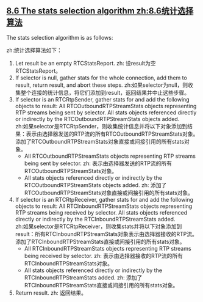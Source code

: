 ## [8.6 The stats selection algorithm zh:8.6统计选择算法](http://w3c.github.io/webrtc-pc/#the-stats-selection-algorithm)

The stats selection algorithm is as follows:

zh:统计选择算法如下：

1.  Let result be an empty RTCStatsReport. 
zh: 设result为空RTCStatsReport。
2. If selector is null, gather stats for the whole connection, add them to result, return result, and abort these steps. 
zh:如果selector为null，则收集整个连接的统计信息，将它们添加到result，返回结果并中止这些步骤。
3. If selector is an RTCRtpSender, gather stats for and add the following objects to result:   All RTCOutboundRTPStreamStats objects representing RTP streams being sent by selector.   All stats objects referenced directly or indirectly by the RTCOutboundRTPStreamStats objects added.   
zh:如果selector是RTCRtpSender，则收集统计信息并将以下对象添加到结果：表示由选择器发送的RTP流的所有RTCOutboundRTPStreamStats对象。添加了RTCOutboundRTPStreamStats对象直接或间接引用的所有stats对象。
	*  All RTCOutboundRTPStreamStats objects representing RTP streams being sent by selector. 
	zh: 表示由选择器发送的RTP流的所有RTCOutboundRTPStreamStats对象。
	*  All stats objects referenced directly or indirectly by the RTCOutboundRTPStreamStats objects added. 
	zh: 添加了RTCOutboundRTPStreamStats对象直接或间接引用的所有stats对象。
4. If selector is an RTCRtpReceiver, gather stats for and add the following objects to result:   All RTCInboundRTPStreamStats objects representing RTP streams being received by selector.   All stats objects referenced directly or indirectly by the RTCInboundRTPStreamStats added.   
zh:如果selector是RTCRtpReceiver，则收集stats并将以下对象添加到result：所有RTCInboundRTPStreamStats对象表示由选择器接收的RTP流。添加了RTCInboundRTPStreamStats直接或间接引用的所有stats对象。
	*  All RTCInboundRTPStreamStats objects representing RTP streams being received by selector. 
	zh: 表示由选择器接收的RTP流的所有RTCInboundRTPStreamStats对象。
	*  All stats objects referenced directly or indirectly by the RTCInboundRTPStreamStats added. 
	zh: 添加了RTCInboundRTPStreamStats直接或间接引用的所有stats对象。
5.  Return result. 
zh: 返回结果。